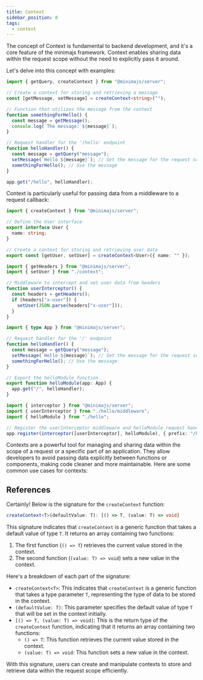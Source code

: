 ```yaml
---
title: Context
sidebar_position: 8
tags:
  - context
---
```


The concept of Context is fundamental to backend development, and it's a core feature of the minimajs framework. Context enables sharing data within the request scope without the need to explicitly pass it around.

Let's delve into this concept with examples:

```typescript
import { getQuery, createContext } from "@minimajs/server";

// Create a context for storing and retrieving a message
const [getMessage, setMessage] = createContext<string>("");

// Function that utilizes the message from the context
function somethingForHello() {
  const message = getMessage();
  console.log(`The message: ${message}`);
}

// Request handler for the '/hello' endpoint
function helloHandler() {
  const message = getQuery("message");
  setMessage(`Hello ${message}`); // Set the message for the request scope
  somethingForHello(); // Use the message
}

app.get("/hello", helloHandler);
```

Context is particularly useful for passing data from a middleware to a request callback:

```typescript title="src/hello/context.ts"
import { createContext } from "@minimajs/server";

// Define the User interface
export interface User {
  name: string;
}

// Create a context for storing and retrieving user data
export const [getUser, setUser] = createContext<User>({ name: "" });
```

```ts title="src/hello/middleware.ts"
import { getHeaders } from "@minimajs/server";
import { setUser } from "./context";

// Middleware to intercept and set user data from headers
function userInterceptor() {
  const headers = getHeaders();
  if (headers["x-user"]) {
    setUser(JSON.parse(headers["x-user"]));
  }
}
```

```ts title="src/hello/index.ts"
import { type App } from "@minimajs/server";

// Request handler for the '/' endpoint
function helloHandler() {
  const message = getQuery("message");
  setMessage(`Hello ${message}`); // Set the message for the request scope
  somethingForHello(); // Use the message
}

// Export the helloModule function
export function helloModule(app: App) {
  app.get("/", helloHandler);
}
```

```ts title="src/index.ts"
import { interceptor } from "@minimajs/server";
import { userInterceptor } from "./hello/middleware";
import { helloModule } from "./hello";

// Register the userInterceptor middleware and helloModule request handler
app.register(interceptor([userInterceptor], helloModule), { prefix: "/hello" });
```

Contexts are a powerful tool for managing and sharing data within the scope of a request or a specific part of an application. They allow developers to avoid passing data explicitly between functions or components, making code cleaner and more maintainable. Here are some common use cases for contexts:

## References

Certainly! Below is the signature for the `createContext` function:

```typescript
createContext<T>(defaultValue: T): [() => T, (value: T) => void]
```

This signature indicates that `createContext` is a generic function that takes a default value of type `T`. It returns an array containing two functions:

1. The first function (`() => T`) retrieves the current value stored in the context.
2. The second function (`(value: T) => void`) sets a new value in the context.

Here's a breakdown of each part of the signature:

- `createContext<T>`: This indicates that `createContext` is a generic function that takes a type parameter `T`, representing the type of data to be stored in the context.
- `(defaultValue: T)`: This parameter specifies the default value of type `T` that will be set in the context initially.
- `[() => T, (value: T) => void]`: This is the return type of the `createContext` function, indicating that it returns an array containing two functions:
  - `() => T`: This function retrieves the current value stored in the context.
  - `(value: T) => void`: This function sets a new value in the context.

With this signature, users can create and manipulate contexts to store and retrieve data within the request scope efficiently.

